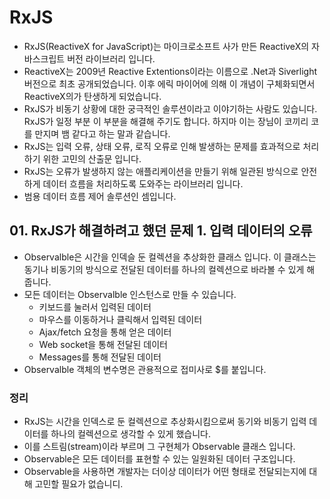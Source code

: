 # RxJS

- RxJS(ReactiveX for JavaScript)는 마이크로소프트 사가 만든 ReactiveX의 자바스크립트 버전 라이브러리 입니다.
- ReactiveX는 2009년 Reactive Extentions이라는 이름으로 .Net과 Siverlight 버전으로 최초 공개되었습니다. 이후 에릭 마이어에 의해 이 개념이 구체화되면서 ReactiveX의가 탄생하게 되었습니다.
- RxJS가 비동기 상황에 대한 궁극적인 솔루션이라고 이야기하는 사람도 있습니다. RxJS가 일정 부분 이 부분을 해결해 주기도 합니다. 하지마 이는 장님이 코끼리 코를 만지며 뱀 같다고 하는 말과 같습니다.
- RxJS는 입력 오류, 상태 오류, 로직 오류로 인해 발생하는 문제를 효과적으로 처리하기 위한 고민의 산출문 입니다.
- RxJS는 오류가 발생하지 않는 애플리케이션을 만들기 위해 일관된 방식으로 안전하게 데이터 흐름을 처리하도록 도와주는 라이브러리 입니다.
- 범용 데이터 흐름 제어 솔루션인 셈입니다.

## 01. RxJS가 해결하려고 했던 문제 1. 입력 데이터의 오류

- Observalble은 시간을 인덱슬 둔 컬렉션을 추상화한 클래스 입니다. 이 클래스는 동기나 비동기의 방식으로 전달된 데이터를 하나의 컬렉션으로 바라볼 수 있게 해 줍니다.
- 모든 데이터는 Observalble 인스턴스로 만들 수 있습니다.
  - 키보드를 눌러서 입력된 데이터
  - 마우스를 이동하거나 클릭해서 입력된 데이터
  - Ajax/fetch 요청을 통해 얻은 데이터
  - Web socket을 통해 전달된 데이터
  - Messages를 통해 전달된 데이터
- Observalble 객체의 변수명은 관용적으로 접미사로 $를 붙입니다.

### 정리

- RxJS는 시간을 인덱스로 둔 컬렉션으로 추상화시킴으로써 동기와 비동기 입력 데이터를 하나의 컬렉션으로 생각할 수 있게 했습니다.
- 이를 스트림(stream)이라 부르며 그 구현체가 Observable 클래스 입니다.
- Observable은 모든 데이터를 표현할 수 있는 일원화된 데이터 구조입니다.
- Observable을 사용하면 개발자는 더이상 데이터가 어떤 형태로 전달되는지에 대해 고민할 필요가 없습니디.
